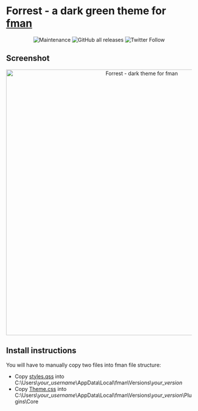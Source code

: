 # Forrest - a dark green theme for [fman](https://fman.io/)

<p align="center">
<img alt="Maintenance" src="https://img.shields.io/maintenance/yes/2021?style=flat-square">
<img alt="GitHub all releases" src="https://img.shields.io/github/downloads/hlx/fman/total?style=flat-square">
<img alt="Twitter Follow" src="https://img.shields.io/twitter/follow/hlx?color=%232A7FF7&style=flat-square">
</p>

## Screenshot

<p align="center">
<img width="720" alt="Forrest - dark theme for fman" src="https://user-images.githubusercontent.com/1573678/126695654-f9cd90e6-fbf4-4d62-b031-b7adbd1f8995.png">
</p>

## Install instructions

You will have to manually copy two files into fman file structure:

* Copy [styles.qss](styles.qss) into C:\Users\\*your_username*\AppData\Local\fman\Versions\\*your_version*
* Copy [Theme.css](Theme.css) into C:\Users\\*your_username*\AppData\Local\fman\Versions\\*your_version*\Plugins\Core
